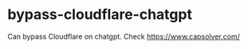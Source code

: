 # bypass-cloudflare-chatgpt
Can bypass Cloudflare on chatgpt. Check https://www.capsolver.com/ 
                                                                                                                                                       
